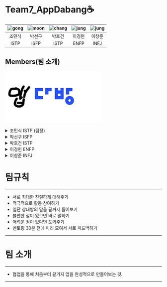 # Team7_AppDabang☕️

| <img src="" alt="gong" width="50px" height="50px" /> | <img src="" alt="moon" width="50px" height="50px" /> | <img src="" alt="chang" width="50px" height="50px" /> | <img src="" alt="jung" width="50px" height="50px" /> | <img src="" alt="jung" width="50px" height="50px" /> |
| :---: | :---: | :---: | :---: | :---: |
| 조민식 | 박선구 | 박호건 | 이경헌 | 이창준 |
| ISTP | ISFP | ISTP | ENFP | INFJ |

## Members(팀 소개)
![이미지](https://github.com/APP-iOS3rd/Team7_AppDabang/blob/main/resume/logoimg.png?raw=true)

<details>
<summary>조민식 ISTP (팀장)</summary>

올해 3월에 컴퓨터공학과 학부를 갓 졸업한 취준생입니다. 
<br/>
제가 직접 사용하는 아이폰 앱을 직접 만들어보면 재밌을 것 같아서 ios 공부를 시작하게되었습니다. 
<br/>
저는 몇몇 악기들을 다룰 줄 알고, 맛있는 음식을 먹는 걸 좋아합니다.
<br/>
</details>

<details>
<summary>박선구 ISFP</summary>

여행과 사진을 좋아하는 박선구입니다. 
<br/>

올해 4학년 1학기를 마치고 휴학을 한 후 IOS 개발을 배우기 위해 공부를 시작하였습니다.
<br/>

연령대 관계없이 사람들이 사용하기 편한 앱을 만드는 것이 목표입니다. 부족한 실력이지만 잘 부탁드리겠습니다. 
<br/>

</details>

<details>
<summary>박호건 ISTP</summary>

안녕하세요 26살 박호건입니다.
<br/>

프론트앤드 웹개발로 시작했지만 IOS 앱개발에 관심이 생겨 IOS앱스쿨을 신청하게 되었습니다.
<br/>

</details>

<details>
<summary>이경헌 ENFP</summary>

차량부품회사에서 임베디드 분야를 조금 경험했다 iOS 개발로 전향하기 위해 노력하는 94년생 취준생입니다!
<br/>

커피, 영화, 운동을 정말 좋아하고 사용하기 쉬운 앱을 만들어보고 싶습니다!
<br/>

서로 열심해요!
<br/>

</details>

<details>
<summary>이창준 INFJ</summary>

문과 (불어불문) 출신 + 조리사 4년 ..
<br/>

→ 개발 [ 웹 → 안드로이드 → iOS ] 넘어왔습니다! 🔥
<br/

아이폰 15년차 앱등이입니다. 🍎 
<br/>

음식, 옷, 음악 다 좋아합니다 😎
<br/>

</details>

























# 팀규칙
---
- 서로 최대한 친절하게 대해주기
- 적극적으로 활동 참여하기
- 일단 상대방의 말을 끝까지 들어보기
- 불편한 점이 있으면 바로 말하기
- 어려운 점이 있다면 도와주기
- 멘토링 30분 전에 미리 모여서 서로 피드백하기
---











# 팀 소개
---
- 협업을 통해 처음부터 끝가지 앱을 완성적으로 만들어보는 것.
---
